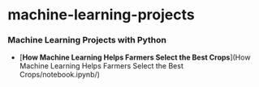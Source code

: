 # machine-learning-projects
### Machine Learning Projects with Python

- [**How Machine Learning Helps Farmers Select the Best Crops**](How Machine Learning Helps Farmers Select the Best Crops/notebook.ipynb/)
